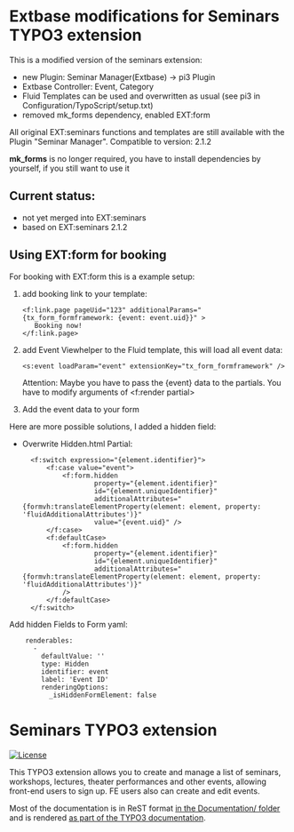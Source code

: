 # Extbase modifications for Seminars TYPO3 extension

This is a modified version of the seminars extension:  
- new Plugin: Seminar Manager(Extbase) -> pi3 Plugin
- Extbase Controller: Event, Category
- Fluid Templates can be used and overwritten as usual (see pi3 in Configuration/TypoScript/setup.txt)
- removed mk_forms dependency, enabled EXT:form

All original EXT:seminars functions and templates are still available with the Plugin "Seminar Manager". 
Compatible to version: 2.1.2 
 
**mk_forms** is no longer required, you have to install dependencies by yourself, if you still want to use it   

## Current status: 
- not yet merged into EXT:seminars
- based on EXT:seminars 2.1.2  

## Using EXT:form for booking

For booking with EXT:form this is a example setup: 

1) add booking link to your template: 
   
       <f:link.page pageUid="123" additionalParams="{tx_form_formframework: {event: event.uid}}" >
          Booking now!
       </f:link.page>
 
2) add Event Viewhelper to the Fluid template, this will load all event data:
 
       <s:event loadParam="event" extensionKey="tx_form_formframework" />
       
   Attention: Maybe you have to pass the {event} data to the partials. You have to modify arguments of <f:render partial>     
 
3) Add the event data to your form

Here are more possible solutions, I added a hidden field:    

- Overwrite Hidden.html Partial: 
    
        <f:switch expression="{element.identifier}">
            <f:case value="event">
                <f:form.hidden
                        property="{element.identifier}"
                        id="{element.uniqueIdentifier}"
                        additionalAttributes="{formvh:translateElementProperty(element: element, property: 'fluidAdditionalAttributes')}"
                        value="{event.uid}" />
            </f:case>
            <f:defaultCase>
                <f:form.hidden
                        property="{element.identifier}"
                        id="{element.uniqueIdentifier}"
                        additionalAttributes="{formvh:translateElementProperty(element: element, property: 'fluidAdditionalAttributes')}"
                />
            </f:defaultCase>
        </f:switch>

Add hidden Fields to Form yaml: 

        renderables:
          -
            defaultValue: ''
            type: Hidden
            identifier: event
            label: 'Event ID'
            renderingOptions:
              _isHiddenFormElement: false
        



# Seminars TYPO3 extension

[![License](https://poser.pugx.org/oliverklee/seminars/license.svg)](https://packagist.org/packages/oliverklee/seminars)

This TYPO3 extension allows you to create and manage a list of seminars,
workshops, lectures, theater performances and other events, allowing front-end
users to sign up. FE users also can create and edit events.

Most of the documentation is in ReST format
[in the Documentation/ folder](Documentation/) and is rendered
[as part of the TYPO3 documentation](https://docs.typo3.org/typo3cms/extensions/seminars/).
